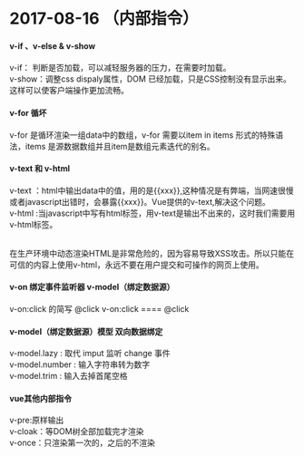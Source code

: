 # 2017-08-16 （内部指令） 
#### v-if 、v-else  & v-show <br>
   v-if： 判断是否加载，可以减轻服务器的压力，在需要时加载。<br>
   v-show：调整css dispaly属性，DOM 已经加载，只是CSS控制没有显示出来。这样可以使客户端操作更加流畅。<br>

#### v-for 循坏 <br>
 v-for 是循环渲染一组data中的数组，v-for 需要以item in items 形式的特殊语法，items 是源数据数组并且item是数组元素迭代的别名。<br>

#### v-text  和  v-html<br>
v-text ：html中输出data中的值，用的是{{xxx}},这种情况是有弊端，当网速很慢或者javascript出错时，会暴露{{xxx}}。Vue提供的v-text,解决这个问题。<br>
v-html :当javascript中写有html标签，用v-text是输出不出来的，这时我们需要用v-html标签。<p v-html=“xx”></p>    <br>
在生产环境中动态渲染HTML是非常危险的，因为容易导致XSS攻击。所以只能在可信的内容上使用v-html，永远不要在用户提交和可操作的网页上使用。<br>

#### v-on 绑定事件监听器  v-model（绑定数据源）<br>
v-on:click 的简写  @click  v-on:click ==== @click<br>

#### v-model（绑定数据源）模型 双向数据绑定 <br>
  v-model.lazy :  取代 imput 监听 change 事件<br>
  v-model.number : 输入字符串转为数字<br>
  v-model.trim : 输入去掉首尾空格 <br>
#### vue其他内部指令
v-pre:原样输出<br>
v-cloak：等DOM树全部加载完才渲染<br>
v-once：只渲染第一次的，之后的不渲染<br>
